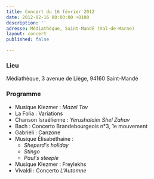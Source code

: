 ```yaml
---
title: Concert du 16 février 2012
date: 2012-02-16 00:00:00 +0100
description: ''
adresse: Médiathèque, Saint-Mandé (Val-de-Marne)
layout: concert
published: false

---
```

### Lieu

Médiathèque, 3 avenue de Liège, 94160 Saint-Mandé

### Programme

* Musique Klezmer : _Mazel Tov_
* La Folia : Variations
* Chanson Israélienne : _Yerushalaim Shel Zahav_
* Bach : Concerto Brandebourgeois n°3, 1e mouvement
* Gabrieli : Canzone
* Musique Élisabéthaine :
  * _Sheperd's holiday_
  * _Stingo_
  * _Paul's steeple_
* Musique Klezmer : Freylekhs
* Vivaldi : Concerto _L'Automne_